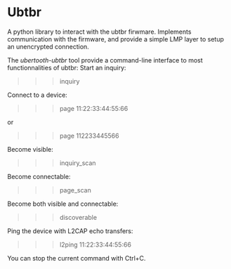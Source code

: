 # Ubtbr
A python library to interact with the ubtbr firwmare.
Implements communication with the firmware, and provide a simple
LMP layer to setup an unencrypted connection.

The *ubertooth-ubtbr* tool provide a command-line interface to most functionnalities of ubtbr:
Start an inquiry:
>>> inquiry

Connect to a device:
>>> page 11:22:33:44:55:66

or 
>>> page 112233445566

Become visible:
>>> inquiry_scan

Become connectable:
>>> page_scan

Become both visible and connectable:
>>> discoverable

Ping the device with L2CAP echo transfers:
>>> l2ping 11:22:33:44:55:66

You can stop the current command with Ctrl+C.
